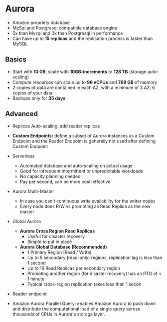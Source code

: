 # Aurora

- Amazon propriety database
- MySql and Postgresql compatible database engine
- 5x than Mysql and 3x than Postgresql in performance
- Can have up to **15 replicas** and the replication process is faster than MySQL

## Basics

- Start with **10 GB**, scale with **10GB-increments** to **128 TB** (storage auto-scaling)
- Compute resources can scale uo to **96 vCPUs** and **768 GB** of memory
- 2 copies of data are contained in each AZ, with a minimum of 3 AZ. 6 copies of your data
- Backups only for **35 days**

## Advanced

- Replicas Auto-scaling: add reader replicas
- **Custom Endpoints:** define a subset of Aurora instances as a Custom Endpoint and the Reader Endpoint is generally not
  used after defining Custom Endpoint
- Serverless
  - Automated database and auto-scaling on actual usage
  - Good for infrequent intermittent or unpredictable workloads
  - No capacity planning needed
  - Pay per second, can be more cost-effective
- Aurora Multi-Master
  - In case you can't continuous write availability for the writer nodes
  - Every node does R/W vs promoting as Read Replica as the new master
- Global Aurora
  - **Aurora Cross Region Read Replicas**
    - Useful for disaster recovery
    - Simple to put in place  
  - **Aurora Global Database (Recommended)**
    - 1 Primary Region (Read / Write)
    - Up to 5 secondary (read-only) regions, replication lag is less than 1 second
    - Up to 16 Read Replicas per secondary region
    - Promoting another region  (for disaster recovery) has an RTO of < 1 minute
    - Typical cross-region replication takes less than 1 secon

- Reader endpoint
- Amazon Aurora Parallel Query: enables Amazon Aurora to push down and distribute the computational load of a single query across thousands of CPUs in Aurora's storage layer.
